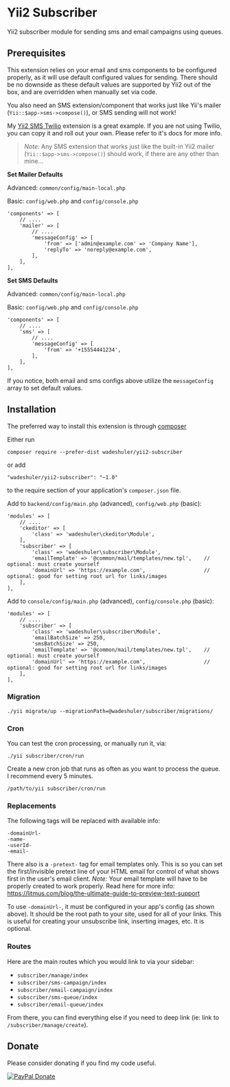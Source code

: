 # Yii2 Subscriber

Yii2 subscriber module for sending sms and email campaigns using queues.


## Prerequisites

This extension relies on your email and sms components to be configured properly, as it will
use default configured values for sending. There should be no downside as these default values
are supported by Yii2 out of the box, and are overridden when manually set via code.

You also need an SMS extension/component that works just like Yii's mailer (`Yii::$app->sms->compose()`),
or SMS sending will not work!

My [Yii2 SMS Twilio](https://github.com/wadeshuler/yii2-sms-twilio) extension is a great example. If you are
not using Twilio, you can copy it and roll out your own. Please refer to it's docs for more info.

> *Note:* Any SMS extension that works just like the built-in Yii2 mailer (`Yii::$app->sms->compose()`)
should work, if there are any other than mine...

**Set Mailer Defaults**

Advanced: `common/config/main-local.php`

Basic: `config/web.php` and `config/console.php`

```
'components' => [
    // ....
    'mailer' => [
        // ....
        'messageConfig' => [
            'from' => ['admin@example.com' => 'Company Name'],
            'replyTo' => 'noreply@example.com',
        ],
    ],
],
```

**Set SMS Defaults**

Advanced: `common/config/main-local.php`

Basic: `config/web.php` and `config/console.php`

```
'components' => [
    // ....
    'sms' => [
        // ....
        'messageConfig' => [
            'from' => '+15554441234',
        ],
    ],
],
```

If you notice, both email and sms configs above utilize the `messageConfig` array to set default values.


## Installation

The preferred way to install this extension is through [composer](http://getcomposer.org/download/)

Either run

    composer require --prefer-dist wadeshuler/yii2-subscriber

or add

    "wadeshuler/yii2-subscriber": "~1.0"

to the require section of your application's `composer.json` file.


Add to `backend/config/main.php` (advanced), `config/web.php` (basic):

```
'modules' => [
    // ....
    'ckeditor' => [
        'class' => 'wadeshuler\ckeditor\Module',
    ],
    'subscriber' => [
        'class' => 'wadeshuler\subscriber\Module',
        'emailTemplate' => '@common/mail/templates/new.tpl',    // optional: must create yourself
        'domainUrl' => 'https://example.com',                   // optional: good for setting root url for links/images
    ],
],
```

Add to `console/config/main.php` (advanced), `config/console.php` (basic):

```
'modules' => [
    // ....
    'subscriber' => [
        'class' => 'wadeshuler\subscriber\Module',
        'emailBatchSize' => 250,
        'smsBatchSize' => 250,
        'emailTemplate' => '@common/mail/templates/new.tpl',    // optional: must create yourself
        'domainUrl' => 'https://example.com',                   // optional: good for setting root url for links/images
    ],
],
```


### Migration

```
./yii migrate/up --migrationPath=@wadeshuler/subscriber/migrations/
```


### Cron

You can test the cron processing, or manually run it, via:

    ./yii subscriber/cron/run

Create a new cron job that runs as often as you want to process the queue. I recommend every 5 minutes.

    /path/to/yii subscriber/cron/run


### Replacements

The following tags will be replaced with available info:

    -domainUrl-
    -name-
    -userId-
    -email-

There also is a `-pretext-` tag for email templates only. This is so you can set the first/invisible pretext line
of your HTML email for control of what shows first in the user's email client. *Note:* Your email template will have to be
properly created to work properly. Read here for more info: https://litmus.com/blog/the-ultimate-guide-to-preview-text-support

To use `-domainUrl-`, it must be configured in your app's config (as shown above). It should be the root path to your site, used for all of your links. This is useful for creating your unsubscribe link, inserting images, etc. It is optional.


### Routes

Here are the main routes which you would link to via your sidebar:

 - `subscriber/manage/index`
 - `subscriber/sms-campaign/index`
 - `subscriber/email-campaign/index`
 - `subscriber/sms-queue/index`
 - `subscriber/email-queue/index`

From there, you can find everything else if you need to deep link (ie: link to `/subscriber/manage/create`).

## Donate

Please consider donating if you find my code useful.

[![PayPal Donate](https://i.ibb.co/YcM55mt/paypaldonate.png "Donate")](https://www.paypal.com/cgi-bin/webscr?cmd=_s-xclick&hosted_button_id=BEAUQFRMDPHT8&source=url)
